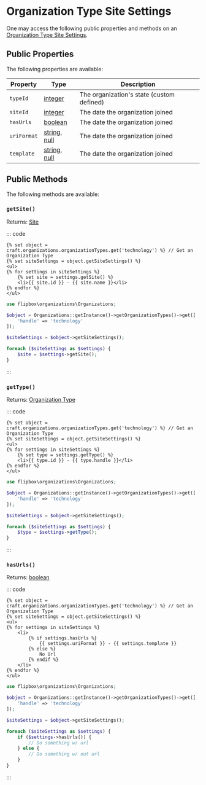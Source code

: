 # Organization Type Site Settings

One may access the following public properties and methods on an [Organization Type Site Settings].

[Organization Type Site Settings]: organization-type-site-settings "Organization Type Site Settings"

## Public Properties
The following properties are available:

| Property              | Type                                  | Description
| --------------------- | ------------------------------------- | ---------------------------------------------------------------------------------
| `typeId`              | [integer]                             | The organization's state (custom defined)
| `siteId`              | [integer]                             | The date the organization joined
| `hasUrls`             | [boolean]                             | The date the organization joined
| `uriFormat`           | [string], [null]                      | The date the organization joined
| `template`            | [string], [null]                      | The date the organization joined


## Public Methods
The following methods are available:

### `getSite()`

Returns: [Site]

::: code
```twig
{% set object = craft.organizations.organizationTypes.get('technology') %} // Get an Organization Type
{% set siteSettings = object.getSiteSettings() %}
<ul>
{% for settings in siteSettings %}
    {% set site = settings.getSite() %}
    <li>{{ site.id }} - {{ site.name }}</li>
{% endfor %}
</ul>
```

```php
use flipbox\organizations\Organizations;

$object = Organizations::getInstance()->getOrganizationTypes()->get([
    'handle' => 'technology'
]);

$siteSettings = $object->getSiteSettings();

foreach ($siteSettings as $settings) {
    $site = $settings->getSite();
}
```
:::


### `getType()`

Returns: [Organization Type]

::: code
```twig
{% set object = craft.organizations.organizationTypes.get('technology') %} // Get an Organization Type
{% set siteSettings = object.getSiteSettings() %}
<ul>
{% for settings in siteSettings %}
    {% set type = settings.getType() %}
    <li>{{ type.id }} - {{ type.handle }}</li>
{% endfor %}
</ul>
```

```php
use flipbox\organizations\Organizations;

$object = Organizations::getInstance()->getOrganizationTypes()->get([
    'handle' => 'technology'
]);

$siteSettings = $object->getSiteSettings();

foreach ($siteSettings as $settings) {
    $type = $settings->getType();
}
```
:::



### `hasUrls()`

Returns: [boolean]

::: code
```twig
{% set object = craft.organizations.organizationTypes.get('technology') %} // Get an Organization Type
{% set siteSettings = object.getSiteSettings() %}
<ul>
{% for settings in siteSettings %}
    <li>
        {% if settings.hasUrls %}
            {{ settings.uriFormat }} - {{ settings.template }}
        {% else %}
            No Url
        {% endif %}
    </li>
{% endfor %}
</ul>
```

```php
use flipbox\organizations\Organizations;

$object = Organizations::getInstance()->getOrganizationTypes()->get([
    'handle' => 'technology'
]);

$siteSettings = $object->getSiteSettings();

foreach ($siteSettings as $settings) {
    if ($settings->hasUrls()) {
        // Do something w/ url
    } else {
        // Do something w/ out url    
    }
}
```
:::

[integer]: http://www.php.net/language.types.integer
[boolean]: http://www.php.net/language.types.boolean
[string]: http://www.php.net/language.types.string
[null]: http://www.php.net/language.types.null
[array]: http://www.php.net/language.types.array

[Site]: https://docs.craftcms.com/api/v3/craft-models-site.html "Site"
[Organization Type]: organization-type "Organization Type"
